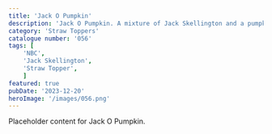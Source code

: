 ```yaml
---
title: 'Jack O Pumpkin'
description: 'Jack O Pumpkin. A mixture of Jack Skellington and a pumpkin. Awesome Straw topper for your tumblers. Great item for any movie fan'
category: 'Straw Toppers'
catalogue number: '056'
tags: [
    'NBC', 
    'Jack Skellington',
    'Straw Topper', 
    ]
featured: true
pubDate: '2023-12-20'
heroImage: '/images/056.png'
---
```


Placeholder content for Jack O Pumpkin.